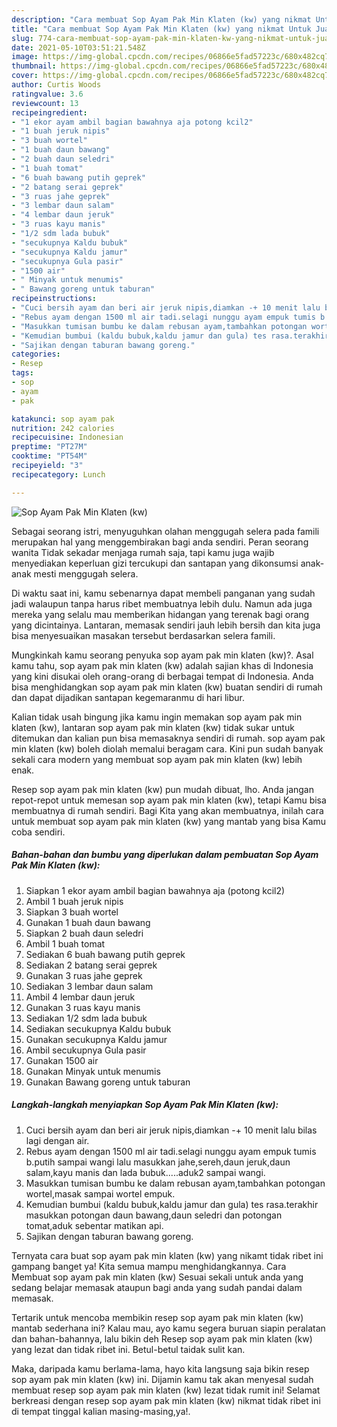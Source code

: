 ```yaml
---
description: "Cara membuat Sop Ayam Pak Min Klaten (kw) yang nikmat Untuk Jualan"
title: "Cara membuat Sop Ayam Pak Min Klaten (kw) yang nikmat Untuk Jualan"
slug: 774-cara-membuat-sop-ayam-pak-min-klaten-kw-yang-nikmat-untuk-jualan
date: 2021-05-10T03:51:21.548Z
image: https://img-global.cpcdn.com/recipes/06866e5fad57223c/680x482cq70/sop-ayam-pak-min-klaten-kw-foto-resep-utama.jpg
thumbnail: https://img-global.cpcdn.com/recipes/06866e5fad57223c/680x482cq70/sop-ayam-pak-min-klaten-kw-foto-resep-utama.jpg
cover: https://img-global.cpcdn.com/recipes/06866e5fad57223c/680x482cq70/sop-ayam-pak-min-klaten-kw-foto-resep-utama.jpg
author: Curtis Woods
ratingvalue: 3.6
reviewcount: 13
recipeingredient:
- "1 ekor ayam ambil bagian bawahnya aja potong kcil2"
- "1 buah jeruk nipis"
- "3 buah wortel"
- "1 buah daun bawang"
- "2 buah daun seledri"
- "1 buah tomat"
- "6 buah bawang putih geprek"
- "2 batang serai geprek"
- "3 ruas jahe geprek"
- "3 lembar daun salam"
- "4 lembar daun jeruk"
- "3 ruas kayu manis"
- "1/2 sdm lada bubuk"
- "secukupnya Kaldu bubuk"
- "secukupnya Kaldu jamur"
- "secukupnya Gula pasir"
- "1500 air"
- " Minyak untuk menumis"
- " Bawang goreng untuk taburan"
recipeinstructions:
- "Cuci bersih ayam dan beri air jeruk nipis,diamkan -+ 10 menit lalu bilas lagi dengan air."
- "Rebus ayam dengan 1500 ml air tadi.selagi nunggu ayam empuk tumis b.putih sampai wangi lalu masukkan jahe,sereh,daun jeruk,daun salam,kayu manis dan lada bubuk.....aduk2 sampai wangi."
- "Masukkan tumisan bumbu ke dalam rebusan ayam,tambahkan potongan wortel,masak sampai wortel empuk."
- "Kemudian bumbui (kaldu bubuk,kaldu jamur dan gula) tes rasa.terakhir masukkan potongan daun bawang,daun seledri dan potongan tomat,aduk sebentar matikan api."
- "Sajikan dengan taburan bawang goreng."
categories:
- Resep
tags:
- sop
- ayam
- pak

katakunci: sop ayam pak 
nutrition: 242 calories
recipecuisine: Indonesian
preptime: "PT27M"
cooktime: "PT54M"
recipeyield: "3"
recipecategory: Lunch

---
```



![Sop Ayam Pak Min Klaten (kw)](https://img-global.cpcdn.com/recipes/06866e5fad57223c/680x482cq70/sop-ayam-pak-min-klaten-kw-foto-resep-utama.jpg)

Sebagai seorang istri, menyuguhkan olahan menggugah selera pada famili merupakan hal yang menggembirakan bagi anda sendiri. Peran seorang  wanita Tidak sekadar menjaga rumah saja, tapi kamu juga wajib menyediakan keperluan gizi tercukupi dan santapan yang dikonsumsi anak-anak mesti menggugah selera.

Di waktu  saat ini, kamu sebenarnya dapat membeli panganan yang sudah jadi walaupun tanpa harus ribet membuatnya lebih dulu. Namun ada juga mereka yang selalu mau memberikan hidangan yang terenak bagi orang yang dicintainya. Lantaran, memasak sendiri jauh lebih bersih dan kita juga bisa menyesuaikan masakan tersebut berdasarkan selera famili. 



Mungkinkah kamu seorang penyuka sop ayam pak min klaten (kw)?. Asal kamu tahu, sop ayam pak min klaten (kw) adalah sajian khas di Indonesia yang kini disukai oleh orang-orang di berbagai tempat di Indonesia. Anda bisa menghidangkan sop ayam pak min klaten (kw) buatan sendiri di rumah dan dapat dijadikan santapan kegemaranmu di hari libur.

Kalian tidak usah bingung jika kamu ingin memakan sop ayam pak min klaten (kw), lantaran sop ayam pak min klaten (kw) tidak sukar untuk ditemukan dan kalian pun bisa memasaknya sendiri di rumah. sop ayam pak min klaten (kw) boleh diolah memalui beragam cara. Kini pun sudah banyak sekali cara modern yang membuat sop ayam pak min klaten (kw) lebih enak.

Resep sop ayam pak min klaten (kw) pun mudah dibuat, lho. Anda jangan repot-repot untuk memesan sop ayam pak min klaten (kw), tetapi Kamu bisa membuatnya di rumah sendiri. Bagi Kita yang akan membuatnya, inilah cara untuk membuat sop ayam pak min klaten (kw) yang mantab yang bisa Kamu coba sendiri.

<!--inarticleads1-->

##### Bahan-bahan dan bumbu yang diperlukan dalam pembuatan Sop Ayam Pak Min Klaten (kw):

1. Siapkan 1 ekor ayam ambil bagian bawahnya aja (potong kcil2)
1. Ambil 1 buah jeruk nipis
1. Siapkan 3 buah wortel
1. Gunakan 1 buah daun bawang
1. Siapkan 2 buah daun seledri
1. Ambil 1 buah tomat
1. Sediakan 6 buah bawang putih geprek
1. Sediakan 2 batang serai geprek
1. Gunakan 3 ruas jahe geprek
1. Sediakan 3 lembar daun salam
1. Ambil 4 lembar daun jeruk
1. Gunakan 3 ruas kayu manis
1. Sediakan 1/2 sdm lada bubuk
1. Sediakan secukupnya Kaldu bubuk
1. Gunakan secukupnya Kaldu jamur
1. Ambil secukupnya Gula pasir
1. Gunakan 1500 air
1. Gunakan  Minyak untuk menumis
1. Gunakan  Bawang goreng untuk taburan




<!--inarticleads2-->

##### Langkah-langkah menyiapkan Sop Ayam Pak Min Klaten (kw):

1. Cuci bersih ayam dan beri air jeruk nipis,diamkan -+ 10 menit lalu bilas lagi dengan air.
1. Rebus ayam dengan 1500 ml air tadi.selagi nunggu ayam empuk tumis b.putih sampai wangi lalu masukkan jahe,sereh,daun jeruk,daun salam,kayu manis dan lada bubuk.....aduk2 sampai wangi.
1. Masukkan tumisan bumbu ke dalam rebusan ayam,tambahkan potongan wortel,masak sampai wortel empuk.
1. Kemudian bumbui (kaldu bubuk,kaldu jamur dan gula) tes rasa.terakhir masukkan potongan daun bawang,daun seledri dan potongan tomat,aduk sebentar matikan api.
1. Sajikan dengan taburan bawang goreng.




Ternyata cara buat sop ayam pak min klaten (kw) yang nikamt tidak ribet ini gampang banget ya! Kita semua mampu menghidangkannya. Cara Membuat sop ayam pak min klaten (kw) Sesuai sekali untuk anda yang sedang belajar memasak ataupun bagi anda yang sudah pandai dalam memasak.

Tertarik untuk mencoba membikin resep sop ayam pak min klaten (kw) mantab sederhana ini? Kalau mau, ayo kamu segera buruan siapin peralatan dan bahan-bahannya, lalu bikin deh Resep sop ayam pak min klaten (kw) yang lezat dan tidak ribet ini. Betul-betul taidak sulit kan. 

Maka, daripada kamu berlama-lama, hayo kita langsung saja bikin resep sop ayam pak min klaten (kw) ini. Dijamin kamu tak akan menyesal sudah membuat resep sop ayam pak min klaten (kw) lezat tidak rumit ini! Selamat berkreasi dengan resep sop ayam pak min klaten (kw) nikmat tidak ribet ini di tempat tinggal kalian masing-masing,ya!.

